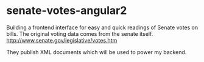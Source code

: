 # senate-votes-angular2

Building a frontend interface for easy and quick readings of Senate votes on bills. The original voting data comes from the senate itself. 
http://www.senate.gov/legislative/votes.htm

They publish XML documents which will be used to power my backend.

